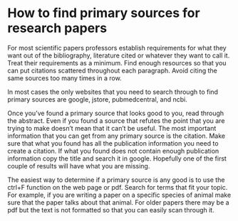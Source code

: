 # How to find primary sources for research papers

For most scientific  papers professors establish requirements for what they want out of the bibliography, literature cited or whatever they want to call it.
Treat their requirements as a minimum. Find enough resources so that you can put citations scattered throughout each paragraph. Avoid citing the same sources too many times in a row.

In most cases the only websites that  you need to search through to find primary sources are google, jstore, pubmedcentral, and ncbi.

Once you’ve found a primary source that looks good to you, read through the abstract.
Even if you found a source that refutes the point that you are trying to make doesn’t mean that it can’t be useful.
The most important information that you can get from any primary source is the citation. Make sure that what you found has all the publication information you need to create a citation.
If what you found does not contain enough publication information copy the title and search it in google. Hopefully one of the first couple of results will have what you are missing.

The easiest way to determine if a primary source is any good is to use the ctrl+F function on the web page or pdf. Search for terms that fit your topic. For example, if you are writing a paper on a specific species of animal make sure that the paper talks about that animal.
For older papers there may be a pdf but the text is not formatted so that you can easily scan through it.
